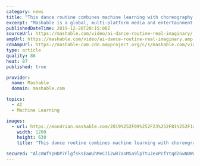 ```yaml
---
category: news
title: "This dance routine combines machine learning with choreography — Future Blink"
excerpt: "Mashable is a global, multi-platform media and entertainment company. Powered by its own proprietary technology, Mashable is the go-to source for tech, digital culture and entertainment content for its dedicated and influential audience around the globe. ©2019 Mashable, Inc. All Rights Reserved. Mashable, MashBash and Mashable House are among ..."
publishedDateTime: 2019-12-20T20:15:00Z
sourceUrl: https://mashable.com/video/ai-dance-routine-real-imaginary/
ampUrl: https://mashable.com/video/ai-dance-routine-real-imaginary.amp
cdnAmpUrl: https://mashable-com.cdn.ampproject.org/c/s/mashable.com/video/ai-dance-routine-real-imaginary.amp
type: article
quality: 86
heat: 87
published: true

provider:
  name: Mashable
  domain: mashable.com

topics:
  - AI
  - Machine Learning

images:
  - url: https://mondrian.mashable.com/2019%252F09%252F23%252F81%252F1c6bcffb551340aa97f1f4bc84a905a0.9943c.png%252F1200x630.png?signature=rKWGyblVWKfY5g9mabIybd630ik=
    width: 1200
    height: 630
    title: "This dance routine combines machine learning with choreography — Future Blink"

secured: "AlcmWfYpHDP7FlgfsksEaWuhMeC7i2wR7aoMSa9lpTtuJexPcfYtqdZGwNOWqzrK49AokVvLuhEPc7rKk+LYeq2nzyXCwdSfkoE07qGIzu9Kl09dBD9atj0pNfdAjuvt2yHENDX0TwjqbXSX8nHfEn+AoSEXJSgURSEP8qOGEUIxXC25CcsZ2Mz4uEmMY/NTwYXx1MtNpa1dOh+Q4Y6JSj+wB01MgDmd4MmtuY7c72RLS1kWyOCcp0Zx8I/ELzcG2jXv78SKLjMv3+Obbu+nVQ==;5hDYkT6rTtZCaXOmM95iPQ=="
---
```


